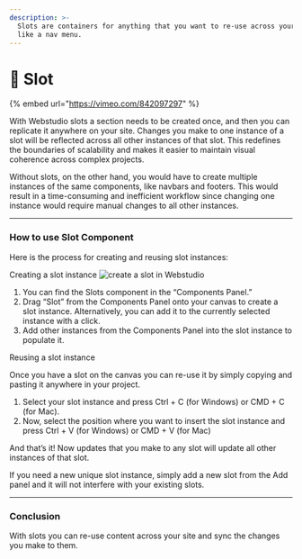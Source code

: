 ```yaml
---
description: >-
  Slots are containers for anything that you want to re-use across your site,
  like a nav menu.
---
```


# 🔲 Slot

{% embed url="https://vimeo.com/842097297" %}

With Webstudio slots a section needs to be created once, and then you can replicate it anywhere on your site. Changes you make to one instance of a slot will be reflected across all other instances of that slot. This redefines the boundaries of scalability and makes it easier to maintain visual coherence across complex projects.

Without slots, on the other hand, you would have to create multiple instances of the same components, like navbars and footers. This would result in a time-consuming and inefficient workflow since changing one instance would require manual changes to all other instances.

***

### How to use Slot Component

Here is the process for creating and reusing slot instances:

Creating a slot instance
![create a slot in Webstudio](../../.gitbook/assets/university/Slots_Image.avif)


1. You can find the Slots component in the “Components Panel.”
2. Drag “Slot” from the Components Panel onto your canvas to create a slot instance. Alternatively, you can add it to the currently selected instance with a click.
3. Add other instances from the Components Panel into the slot instance to populate it.

Reusing a slot instance

Once you have a slot on the canvas you can re-use it by simply copying and pasting it anywhere in your project.

1. Select your slot instance and press Ctrl + C (for Windows) or CMD + C (for Mac).
2. Now, select the position where you want to insert the slot instance and press Ctrl + V (for Windows) or CMD + V (for Mac)

And that’s it! Now updates that you make to any slot will update all other instances of that slot.

If you need a new unique slot instance, simply add a new slot from the Add panel and it will not interfere with your existing slots.

***

### Conclusion

With slots you can re-use content across your site and sync the changes you make to them.
